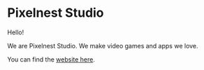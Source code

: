 # Pixelnest Studio

Hello!

We are Pixelnest Studio. We make video games and apps we love.

You can find the [website here](http://pixelnest.io).

